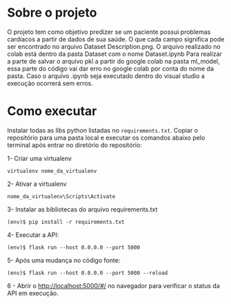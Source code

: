 # Sobre o projeto
O projeto tem como objetivo predizer se um paciente possui problemas cardíacos a partir de dados de sua saúde. O que cada campo significa pode ser encontrado no arquivo Dataset Description.png.
O arquivo realizado no colab está dentro da pasta Dataset com o nome Dataset.ipynb
Para realizar a parte de salvar o arquivo pkl a partir do google colab na pasta ml_model, essa parte do código vai dar erro no google colab por conta do nome da pasta. Caso o arquivo .ipynb seja executado dentro do visual studio a execução ocorrerá sem erros.

# Como executar


Instalar todas as libs python listadas no `requirements.txt`.
Copiar o repositório para uma pasta local e executar os comandos abaixo pelo terminal após entrar no diretório do repositório:

1- Criar uma virtualenv
```
virtualenv nome_da_virtualenv
```

2- Ativar a virtualenv
```
nome_da_virtualenv\Scripts\Activate
```

3- Instalar as bibliotecas do arquivo requirements.txt 
```
(env)$ pip install -r requirements.txt
```

4- Executar a API:

```
(env)$ flask run --host 0.0.0.0 --port 5000
```
5- Após uma mudança no código fonte:

```
(env)$ flask run --host 0.0.0.0 --port 5000 --reload
```

6 - Abrir o [http://localhost:5000/#/](http://localhost:5000/#/) no navegador para verificar o status da API em execução.
